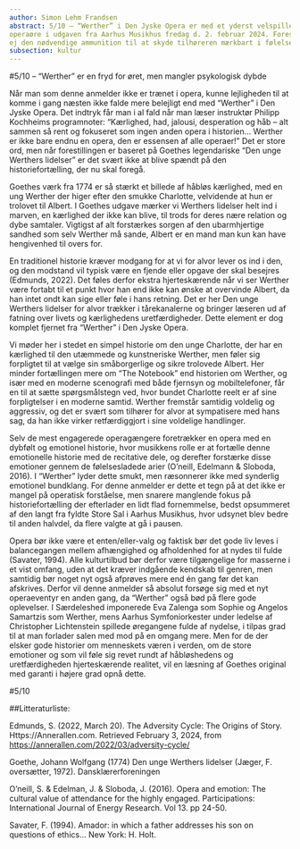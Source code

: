 ```yaml
---
author: Simon Lehm Frandsen
abstract: 5/10 – “Werther” i Den Jyske Opera er med et yderst velspillende Aarhus Symfoniorkester og et lille men kompetent cast af fire sangere, en fryd for denne anmelders utrænede 
operaøre i udgaven fra Aarhus Musikhus fredag d. 2. februar 2024. Forestillingens historie mangler dog den glød der gør Goethes oprindelige værk til tidløst, og har 
ej den nødvendige ammunition til at skyde tilhøreren mærkbart i følelsesregistret.
subsection: kultur
---
```


#5/10 – “Werther” er en fryd for øret, men mangler psykologisk dybde




Når man som denne anmelder ikke er trænet i opera, kunne lejligheden til at komme i gang næsten ikke falde mere belejligt end med “Werther” i Den Jyske Opera. 
Det indtryk får man i al fald når man læser instruktør Philipp Kochheims programnoter: “Kærlighed, had, jalousi, desperation og håb – alt sammen så rent og fokuseret
 som ingen anden opera i historien… Werther er ikke bare endnu en opera, den er essensen af alle operaer!” Det er store ord, men når forestillingen er baseret på Goethes
legendariske “Den unge Werthers lidelser” er det svært ikke at blive spændt på den historiefortælling, der nu skal foregå. 

Goethes værk fra 1774 er så stærkt et billede af håbløs kærlighed, med en ung Werther der higer efter den smukke Charlotte, velvidende at hun er trolovet til Albert.
I Goethes udgave mærker vi Werthers lidelser helt ind i marven, en kærlighed der ikke kan blive, til trods for deres nære relation og dybe samtaler. 
Vigtigst af alt forstærkes sorgen af den ubarmhjertige sandhed som selv Werther må sande, Albert er en mand man kun kan have hengivenhed til overs for. 

En traditionel historie kræver modgang for at vi for alvor lever os ind i den, og den modstand vil typisk være en fjende eller opgave der skal besejres (Edmunds, 2022).
Det føles derfor ekstra hjerteskærende når vi ser Werther være fortabt til et punkt hvor han end ikke kan ønske at overvinde Albert, da han intet ondt kan sige 
eller føle i hans retning. Det er her Den unge Werthers lidelser for alvor trækker i tårekanalerne og bringer læseren ud af fatning over livets og kærlighedens
uretfærdigheder. Dette element er dog komplet fjernet fra “Werther” i Den Jyske Opera.

Vi møder her i stedet en simpel historie om den unge Charlotte, der har en kærlighed til den utæmmede og kunstneriske Werther, men føler sig forpligtet til at vælge 
sin småborgerlige og sikre trolovede Albert. Her minder fortællingen mere om “The Notebook” end historien om Werther, og især med en moderne scenografi med både 
fjernsyn og mobiltelefoner, får en til at sætte spørgsmålstegn ved, hvor bundet Charlotte reelt er af sine forpligtelser i en moderne samtid. 
Werther fremstår samtidig voldelig og aggressiv, og det er svært som tilhører for alvor at sympatisere med hans sag, da han ikke virker retfærdiggjort i sine voldelige
handlinger.

Selv de mest engagerede operagængere foretrækker en opera med en dybfølt og emotionel historie, hvor musikkens rolle er at fortælle denne emotionelle historie 
med de recitative dele, og derefter forstærke disse emotioner gennem de følelsesladede arier (O’neill, Edelmann & Sloboda, 2016). I “Werther” lyder dette smukt, 
men ræsonnerer ikke med synderlig emotionel bundklang. For denne anmelder er dette et tegn på at det ikke er mangel på operatisk forståelse, men snarere manglende 
fokus på historiefortælling der efterlader en lidt flad fornemmelse, bedst opsummeret af den langt fra fyldte Store Sal i Aarhus Musikhus, hvor udsynet blev bedre til 
anden halvdel, da flere valgte at gå i pausen.

Opera bør ikke være et enten/eller-valg og faktisk bør det gode liv leves i balancegangen mellem afhængighed og afholdenhed for at nydes til fulde (Savater, 1994). 
Alle kulturtilbud bør derfor være tilgængelige for masserne i et vist omfang, uden at det kræver indgående kendskab til genren, men samtidig bør noget nyt også afprøves 
mere end én gang før det kan afskrives. Derfor vil denne anmelder så absolut forsøge sig med et nyt operaeventyr en anden gang, da “Werther” også bød på flere gode 
oplevelser. I Særdeleshed imponerede Eva Zalenga som Sophie og Angelos Samartzis som Werther, mens Aarhus Symfoniorkester under ledelse af Christopher Lichtenstein 
spillede øregangene fulde af nydelse, i tilpas grad til at man forlader salen med mod på en omgang mere. Men for de der elsker gode historier om menneskets væren i 
verden, om de store emotioner og som vil føle sig revet rundt af håbløshedens og uretfærdigheden hjerteskærende realitet, vil en læsning af Goethes original med garanti 
i højere grad opnå dette.

#5/10




##Litteraturliste:

Edmunds, S. (2022, March 20). The Adversity Cycle: The Origins of Story. Https://Annerallen.com. Retrieved February 3, 2024, from https://annerallen.com/2022/03/adversity-cycle/

Goethe, Johann Wolfgang (1774) Den unge Werthers lidelser (Jæger, F. oversætter, 1972). Dansklærerforeningen

O’neill, S. & Edelman, J. & Sloboda, J. (2016). Opera and emotion: The cultural value of attendance for the highly engaged. Participations: International Journal of Energy Research. Vol 13. pp 24-50. 

Savater, F. (1994). Amador: in which a father addresses his son on questions of ethics... New York: H. Holt.
